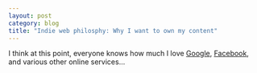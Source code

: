 ```yaml
---
layout: post
category: blog
title: "Indie web philosphy: Why I want to own my content"
---
```


I think at this point, everyone knows how much I love [Google](), [Facebook](), and various other online services...